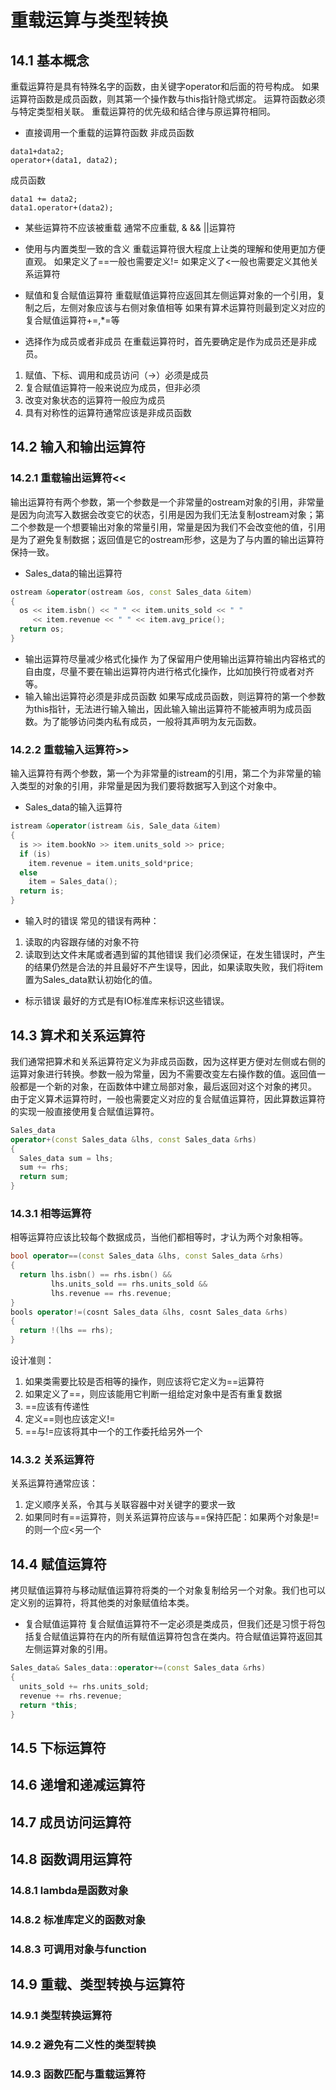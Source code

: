 # 重载运算与类型转换
## 14.1 基本概念
重载运算符是具有特殊名字的函数，由关键字operator和后面的符号构成。
如果运算符函数是成员函数，则其第一个操作数与this指针隐式绑定。
运算符函数必须与特定类型相关联。
重载运算符的优先级和结合律与原运算符相同。
- 直接调用一个重载的运算符函数
非成员函数
```
data1+data2;
operator+(data1, data2);
```
成员函数
```
data1 += data2;
data1.operator+(data2);
```
- 某些运算符不应该被重载
通常不应重载, & && ||运算符

- 使用与内置类型一致的含义
重载运算符很大程度上让类的理解和使用更加方便直观。
如果定义了==一般也需要定义!=
如果定义了<一般也需要定义其他关系运算符

- 赋值和复合赋值运算符
重载赋值运算符应返回其左侧运算对象的一个引用，复制之后，左侧对象应该与右侧对象值相等
如果有算术运算符则最到定义对应的复合赋值运算符+=,\*=等
- 选择作为成员或者非成员
在重载运算符时，首先要确定是作为成员还是非成员。
1. 赋值、下标、调用和成员访问（->）必须是成员
2. 复合赋值运算符一般来说应为成员，但非必须
3. 改变对象状态的运算符一般应为成员
4. 具有对称性的运算符通常应该是非成员函数
## 14.2 输入和输出运算符
### 14.2.1 重载输出运算符<<
输出运算符有两个参数，第一个参数是一个非常量的ostream对象的引用，非常量是因为向流写入数据会改变它的状态，引用是因为我们无法复制ostream对象；第二个参数是一个想要输出对象的常量引用，常量是因为我们不会改变他的值，引用是为了避免复制数据；返回值是它的ostream形参，这是为了与内置的输出运算符保持一致。
- Sales_data的输出运算符
```C++
ostream &operator(ostream &os, const Sales_data &item)
{
  os << item.isbn() << " " << item.units_sold << " "
     << item.revenue << " " << item.avg_price();
  return os;
}
```
- 输出运算符尽量减少格式化操作
为了保留用户使用输出运算符输出内容格式的自由度，尽量不要在输出运算符内进行格式化操作，比如加换行符或者对齐等。
- 输入输出运算符必须是非成员函数
如果写成成员函数，则运算符的第一个参数为this指针，无法进行输入输出，因此输入输出运算符不能被声明为成员函数。为了能够访问类内私有成员，一般将其声明为友元函数。
### 14.2.2 重载输入运算符>>
输入运算符有两个参数，第一个为非常量的istream的引用，第二个为非常量的输入类型的对象的引用，非常量是因为我们要将数据写入到这个对象中。
- Sales_data的输入运算符
```C++
istream &operator(istream &is, Sale_data &item)
{
  is >> item.bookNo >> item.units_sold >> price;
  if (is)
    item.revenue = item.units_sold*price;
  else
    item = Sales_data();
  return is;
}
```
- 输入时的错误
常见的错误有两种：
1. 读取的内容跟存储的对象不符
2. 读取到达文件末尾或者遇到留的其他错误
我们必须保证，在发生错误时，产生的结果仍然是合法的并且最好不产生误导，因此，如果读取失败，我们将item置为Sales_data默认初始化的值。
- 标示错误
最好的方式是有IO标准库来标识这些错误。
## 14.3 算术和关系运算符
我们通常把算术和关系运算符定义为非成员函数，因为这样更方便对左侧或右侧的运算对象进行转换。参数一般为常量，因为不需要改变左右操作数的值。返回值一般都是一个新的对象，在函数体中建立局部对象，最后返回对这个对象的拷贝。
由于定义算术运算符时，一般也需要定义对应的复合赋值运算符，因此算数运算符的实现一般直接使用复合赋值运算符。
```C++
Sales_data
operator+(const Sales_data &lhs, const Sales_data &rhs)
{
  Sales_data sum = lhs;
  sum += rhs;
  return sum;
}
```
### 14.3.1 相等运算符
相等运算符应该比较每个数据成员，当他们都相等时，才认为两个对象相等。
```C++
bool operator==(const Sales_data &lhs, const Sales_data &rhs)
{
  return lhs.isbn() == rhs.isbn() &&
         lhs.units_sold == rhs.units_sold &&
         lhs.revenue == rhs.revenue;
}
bools operator!=(cosnt Sales_data &lhs, cosnt Sales_data &rhs)
{
  return !(lhs == rhs);
}
```
设计准则：
1. 如果类需要比较是否相等的操作，则应该将它定义为==运算符
2. 如果定义了==，则应该能用它判断一组给定对象中是否有重复数据
3. ==应该有传递性
4. 定义==则也应该定义!=
5. ==与!=应该将其中一个的工作委托给另外一个
### 14.3.2 关系运算符
关系运算符通常应该：
1. 定义顺序关系，令其与关联容器中对关键字的要求一致
2. 如果同时有==运算符，则关系运算符应该与==保持匹配：如果两个对象是!=的则一个应<另一个
## 14.4 赋值运算符
拷贝赋值运算符与移动赋值运算符将类的一个对象复制给另一个对象。我们也可以定义别的运算符，将其他类的对象赋值给本类。

- 复合赋值运算符
复合赋值运算符不一定必须是类成员，但我们还是习惯于将包括复合赋值运算符在内的所有赋值运算符包含在类内。符合赋值运算符返回其左侧运算对象的引用。
```C++
Sales_data& Sales_data::operator+=(const Sales_data &rhs)
{
  units_sold += rhs.units_sold;
  revenue += rhs.revenue;
  return *this;
}
```
## 14.5 下标运算符
## 14.6 递增和递减运算符
## 14.7 成员访问运算符
## 14.8 函数调用运算符
### 14.8.1 lambda是函数对象
### 14.8.2 标准库定义的函数对象
### 14.8.3 可调用对象与function
## 14.9 重载、类型转换与运算符
### 14.9.1 类型转换运算符
### 14.9.2 避免有二义性的类型转换
### 14.9.3 函数匹配与重载运算符
